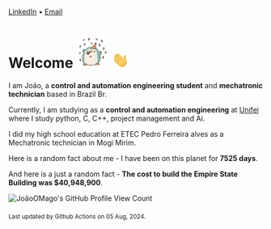 [LinkedIn](https://www.linkedin.com/in/joão-pedro-gozzoli-b95641301/) &bull;
[Email](joaopedrogozzoli@gmail.com)

# Welcome <img src="happy.gif" height="64px" /> <img src="wave.gif" height="32px" />

I am João, a  **control and automation engineering student** and **mechatronic technician** based in Brazil Br.

Currently, I am studying as a **control and automation engineering** at [Unifei](https://unifei.edu.br) where I study python, C, C++, project management and Ai.

I did my high school education at ETEC Pedro Ferreira alves as a Mechatronic technician in Mogi Mirim.

Here is a random fact about me - I have been on this planet for **7525 days**.

And here is a just a random fact -  **The cost to build the Empire State Building was $40,948,900**.

![JoãoOMago's GitHub Profile View Count](https://komarev.com/ghpvc/?username=JoaoOMago)

<sub>Last updated by Github Actions on 05 Aug, 2024.</sub>
